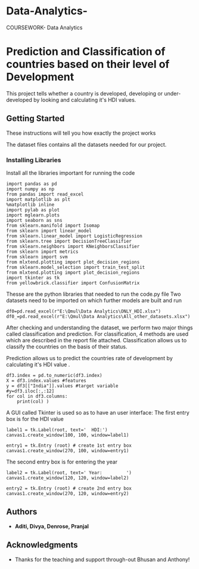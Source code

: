 # Data-Analytics-
COURSEWORK- Data Analytics 
# Prediction and Classification of countries based on their level of Development 

This project tells whether a country is developed, developing or under-developed by looking and calculating it's HDI values.

## Getting Started

These instructions will tell you how exactly the project works


The dataset files contains all the datasets needed for our project. 

### Installing Libraries 

Install all the libraries important for running the code 

```
import pandas as pd
import numpy as np
from pandas import read_excel
import matplotlib as plt
%matplotlib inline
import pylab as plot
import mglearn.plots
import seaborn as sns
from sklearn.manifold import Isomap
from sklearn import linear_model
from sklearn.linear_model import LogisticRegression
from sklearn.tree import DecisionTreeClassifier
from sklearn.neighbors import KNeighborsClassifier
from sklearn import metrics
from sklearn import svm
from mlxtend.plotting import plot_decision_regions
from sklearn.model_selection import train_test_split
from mlxtend.plotting import plot_decision_regions
import tkinter as tk
from yellowbrick.classifier import ConfusionMatrix
```
Thesse are the python libraries that needed to run the code.py file
Two datasets need to be imported on which further models are built and run
```
df0=pd.read_excel(r"E:\Qmul\Data Analytics\ONLY_HDI.xlsx")
df0_=pd.read_excel(r"E:\Qmul\Data Analytics\All_other_datasets.xlsx")
```
After checking and understanding the dataset, we perform two major things called classification and prediction.
For classification, 4 methods are used which are described in the report file attached.
Classification allows us to classify the countries on the basis of their status.

Prediction allows us to predict the countries rate of development by calculating it's HDI value
.

```
df3.index = pd.to_numeric(df3.index)
X = df3.index.values #features
y = df3[["India"]].values #target variable
#y=df3.iloc[:,:12]
for col in df3.columns: 
    print(col) )
```

A GUI called Tkinter is used so as to have an user interface:
The first entry box is for the HDI value
```
label1 = tk.Label(root, text='  HDI:')
canvas1.create_window(100, 100, window=label1)

entry1 = tk.Entry (root) # create 1st entry box
canvas1.create_window(270, 100, window=entry1)
```

The second entry box is for entering the year

```
label2 = tk.Label(root, text=' Year:         ')
canvas1.create_window(120, 120, window=label2)

entry2 = tk.Entry (root) # create 2nd entry box
canvas1.create_window(270, 120, window=entry2)

```


## Authors

* **Aditi, Divya, Denrose, Pranjal** 


## Acknowledgments

* Thanks for the teaching and support through-out Bhusan and Anthony!
